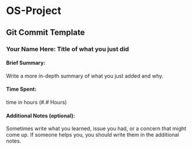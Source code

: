 # OS-Project

## Git Commit Template

### Your Name Here: Title of what you just did

#### Brief Summary:
Write a more in-depth summary of what you just added and why.

#### Time Spent:
time in hours (#.# Hours)

#### Additional Notes (optional):
Sometimes write what you learned, issue you had, or a concern that might come up. If someone helps you, you should write them in the additional notes.